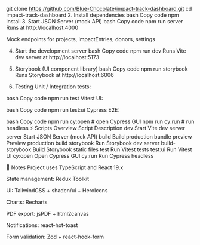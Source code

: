 git clone https://github.com/Blue-Chocolate/impact-track-dashboard.git
cd impact-track-dashboard
2. Install dependencies
bash
Copy code
npm install
3. Start JSON Server (mock API)
bash
Copy code
npm run server
Runs at http://localhost:4000

Mock endpoints for projects, impactEntries, donors, settings

4. Start the development server
bash
Copy code
npm run dev
Runs Vite dev server at http://localhost:5173

5. Storybook (UI component library)
bash
Copy code
npm run storybook
Runs Storybook at http://localhost:6006

6. Testing
Unit / Integration tests:

bash
Copy code
npm run test
Vitest UI:

bash
Copy code
npm run test:ui
Cypress E2E:

bash
Copy code
npm run cy:open   # open Cypress GUI
npm run cy:run    # run headless
⚡ Scripts Overview
Script	Description
dev	Start Vite dev server
server	Start JSON Server (mock API)
build	Build production bundle
preview	Preview production build
storybook	Run Storybook dev server
build-storybook	Build Storybook static files
test	Run Vitest tests
test:ui	Run Vitest UI
cy:open	Open Cypress GUI
cy:run	Run Cypress headless

🔗 Notes
Project uses TypeScript and React 19.x

State management: Redux Toolkit

UI: TailwindCSS + shadcn/ui + HeroIcons

Charts: Recharts

PDF export: jsPDF + html2canvas

Notifications: react-hot-toast

Form validation: Zod + react-hook-form

